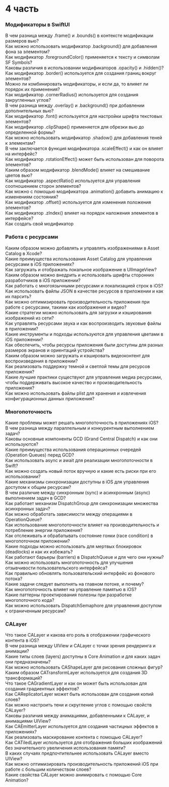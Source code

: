 # 4 часть
### Модификаторы в SwiftUI
В чем разница между .frame() и .bounds() в контексте модификации размеров вью?   
Как можно использовать модификатор .background() для добавления фона за элементом?   
Как модификатор .foregroundColor() применяется к тексту и символам SF Symbols?   
Каковы различия в использовании модификаторов .opacity() и .hidden()?   
Как модификатор .border() используется для создания границ вокруг элементов?   
Можно ли комбинировать модификаторы, и если да, то влияет ли порядок их применения?   
Как модификатор .cornerRadius() используется для создания закругленных углов?   
В чем разница между .overlay() и .background() при добавлении дополнительных вью?  
Как модификатор .font() используется для настройки шрифта текстовых элементов?   
Как модификатор .clipShape() применяется для обрезки вью до определенной формы?   
Как можно использовать модификатор .shadow() для добавления теней к элементам?   
В чем заключается функция модификатора .scaleEffect() и как он влияет на интерфейс?  
Как модификатор .rotationEffect() может быть использован для поворота элементов?   
Каким образом модификатор .blendMode() влияет на смешивание цветов вью?   
Как модификатор .aspectRatio() используется для управления соотношением сторон элементов?   
Как можно с помощью модификатора .animation() добавить анимацию к изменениям состояния?   
Как модификатор .offset() используется для изменения положения элементов?   
Как модификатор .zIndex() влияет на порядок наложения элементов в интерфейсе?   
Как создать свой модификатор   
### Работа с ресурсами
Каким образом можно добавлять и управлять изображениями в Asset Catalog в Xcode?   
Какие преимущества использования Asset Catalog для управления ресурсами в iOS приложениях?   
Как загружать и отображать локальное изображение в UIImageView?   
Каким образом можно внедрить и использовать шрифты сторонних разработчиков в iOS приложении?   
Как работать с многоязычными ресурсами и локализацией строк в iOS?   
Как использовать файлы JSON в качестве ресурсов в приложении и как их парсить?   
Как можно оптимизировать производительность приложения при работе с ресурсами, такими как изображения и видео?   
Какие стратегии можно использовать для загрузки и кэширования изображений из сети?   
Как управлять ресурсами звука и как воспроизводить звуковые файлы в приложении?   
Какие инструменты и подходы используются для управления цветами в iOS приложении?   
Как обеспечить, чтобы ресурсы приложения были доступны для разных размеров экранов и ориентаций устройства?   
Каким образом можно загружать и кэшировать видеоконтент для воспроизведения в приложении?   
Как реализовать поддержку темной и светлой темы для ресурсов приложения?   
Какие лучшие практики существуют для управления медиа ресурсами, чтобы поддерживать высокое качество и производительность приложения?   
Как можно использовать файлы plist для хранения и извлечения конфигурационных данных приложения?   

### Многопоточность
Какие проблемы может решать многопоточность в приложениях iOS?   
В чем разница между параллельным и конкурентным выполнением задач?   
Каковы основные компоненты GCD (Grand Central Dispatch) и как они используются?   
Какие преимущества использования операционных очередей (Operation Queues) перед GCD?   
Как использовать async и await для реализации многопоточности в Swift?   
Как можно создать новый поток вручную и какие есть риски при его использовании?   
Какие механизмы синхронизации доступны в iOS для управления доступом к общим ресурсам?   
В чем различие между синхронным (sync) и асинхронным (async) выполнением задач в GCD?  
Как работает механизм DispatchGroup для синхронизации множества асинхронных задач?   
Как можно обработать зависимости между операциями в OperationQueue?   
Как использование многопоточности влияет на производительность и потребление энергии приложения?   
Как отслеживать и обрабатывать состояние гонки (race condition) в многопоточном приложении?   
Какие подходы можно использовать для мертвых блокировок (deadlocks) и как их избежать?   
Как работают барьеры (barriers) в DispatchQueue и для чего они нужны?   
Как можно использовать многопоточность для улучшения отзывчивости пользовательского интерфейса?   
Как правильно обновлять пользовательский интерфейс из фонового потока?   
Какие задачи следует выполнять на главном потоке, и почему?   
Как многопоточность влияет на управление памятью в iOS?   
Какие паттерны проектирования полезны при разработке многопоточного кода?   
Как можно использовать DispatchSemaphore для управления доступом к ограниченным ресурсам?   

### CALayer
Что такое CALayer и какова его роль в отображении графического контента в iOS?   
В чем разница между UIView и CALayer с точки зрения рендеринга и анимации?   
Какие типы слоев (layers) доступны в Core Animation и для каких задач они предназначены?   
Как можно использовать CAShapeLayer для рисования сложных фигур?   
Каким образом CATransformLayer используется для создания 3D трансформаций?   
Что такое CAGradientLayer и как он может быть использован для создания градиентных эффектов?   
Как CAReplicatorLayer может быть использован для создания копий слоев?     
Как можно настроить тени и скругление углов с помощью свойств CALayer?  
Каковы различия между анимациями, добавленными к CALayer, и анимациями UIView?  
Как CAEmitterLayer используется для создания частицных эффектов в приложениях?   
Как реализовать маскирование контента с помощью CALayer?  
Как CATiledLayer используется для отображения больших изображений без значительного увеличения использования памяти?   
В каких случаях предпочтительнее использовать CALayer вместо UIView?    
Как можно оптимизировать производительность приложений iOS при работе с большим количеством слоев?   
Какие свойства CALayer можно анимировать с помощью Core Animation?   
